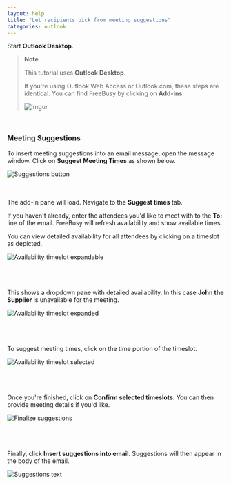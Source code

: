 ```yaml
---
layout: help
title: "Let recipients pick from meeting suggestions"
categories: outlook
---
```


Start **Outlook Desktop**.
<br>

> **Note**
>
> This tutorial uses **Outlook Desktop**.
> 
> If you're using Outlook Web Access or Outlook.com, these steps are identical.
> You can find FreeBusy by clicking on **Add-ins**.
> 
> ![Imgur](http://i.imgur.com/bFdOANU.png)

<br>

### Meeting Suggestions

To insert meeting suggestions into an email message, open the message window.
Click on **Suggest Meeting Times** as shown below.
<br>

![Suggestions button](http://i.imgur.com/sqlmlWy.png)

<br><br>
The add-in pane will load.
Navigate to the **Suggest times** tab.

If you haven't already, enter the attendees you'd like to meet with to the **To:** line of the email.
FreeBusy will refresh availability and show available times.
<br>

You can view detailed availability for all attendees by clicking on a timeslot as depicted.
<br>

![Availability timeslot expandable](http://i.imgur.com/JkFwBPT.png)

<br><br><br>
This shows a dropdown pane with detailed availability.
In this case **John the Supplier** is unavailable for the meeting.

![Availability timeslot expanded](http://i.imgur.com/U5DWhUT.png)

<br><br><br>
To suggest meeting times, click on the time portion of the timeslot.

![Availability timeslot selected](http://i.imgur.com/fHNyhgp.png)

<br><br><br>
Once you're finished, click on **Confirm selected timeslots**.
You can then provide meeting details if you'd like.

![Finalize suggestions](http://i.imgur.com/O1u4Han.png)

<br><br><br>
Finally, click **Insert suggestions into email**.
Suggestions will then appear in the body of the email.

![Suggestions text](http://i.imgur.com/XLenm9q.png)
